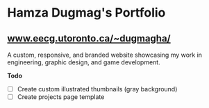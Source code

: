 # Hamza Dugmag's Portfolio
## www.eecg.utoronto.ca/~dugmagha/

A custom, responsive, and branded website showcasing my work in engineering, graphic design, and game development.

**Todo**
- [ ] Create custom illustrated thumbnails (gray background)
- [ ] Create projects page template
